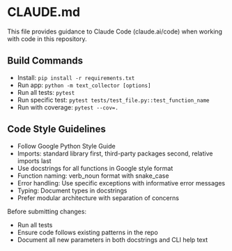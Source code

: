 # CLAUDE.md

This file provides guidance to Claude Code (claude.ai/code) when working with code in this repository.

## Build Commands
- Install: `pip install -r requirements.txt`
- Run app: `python -m text_collector [options]`
- Run all tests: `pytest`
- Run specific test: `pytest tests/test_file.py::test_function_name`
- Run with coverage: `pytest --cov=.`

## Code Style Guidelines
- Follow Google Python Style Guide
- Imports: standard library first, third-party packages second, relative imports last
- Use docstrings for all functions in Google style format
- Function naming: verb_noun format with snake_case
- Error handling: Use specific exceptions with informative error messages
- Typing: Document types in docstrings
- Prefer modular architecture with separation of concerns

Before submitting changes:
- Run all tests
- Ensure code follows existing patterns in the repo
- Document all new parameters in both docstrings and CLI help text
